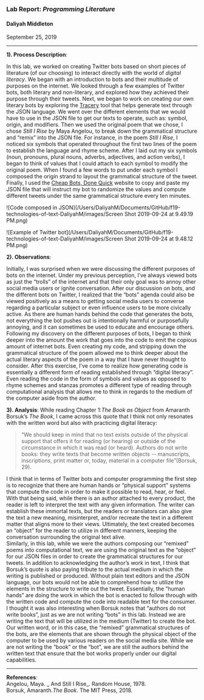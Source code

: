 ### Lab Report: _Programming Literature_ 

#### Daliyah Middleton

September 25, 2019

___

**1). Process Description**:   

In this lab, we worked on creating Twitter bots based on short pieces of literature (of our choosing) to interact directly with the world of _digital literacy_. We began with an introduction to bots and their multitude of purposes on the internet. We looked through a few examples of Twitter bots, both literary and non-literary, and explored how they achieved their purpose through their tweets. Next, we began to work on creating our own literary bots by exploring the [Tracery](http://tracery.io/) tool that helps generate text through the JSON language. We went over the different elements that we would have to use in the JSON file to get our texts to operate, such as: symbol, origin, and modifiers. Then we used the original poem that we chose, I chose _Still I Rise_ by Maya Angelou, to break down the grammatical structure and “remix” into the JSON file. For instance, in the poem _Still I Rise_, I noticed six symbols that operated throughout the first two lines of the poem to establish the language and rhyme scheme. After I laid out my six symbols (noun, pronouns, plural nouns, adverbs, adjectives, and action verbs), I began to think of values that I could attach to each symbol to modify the original poem. When I found a few words to put under each symbol I composed the origin strand to layout the grammatical structure of the tweet. Finally, I used the [Cheap Bots, Done Quick](https://cheapbotsdonequick.com/) website to copy and paste my JSON file that will instruct my bot to randomize the values and compute different tweets under the same grammatical structure every ten minutes.   
  
![Code composed in JSON](/Users/DaliyahM/Documents/GitHub/f19-technologies-of-text-DaliyahM/images/Screen Shot 2019-09-24 at 9.49.19 PM.png)   

![Example of Twitter bot](/Users/DaliyahM/Documents/GitHub/f19-technologies-of-text-DaliyahM/images/Screen Shot 2019-09-24 at 9.48.12 PM.png)    


**2). Observations**:   
   
Initially, I was surprised when we were discussing the different purposes of bots on the internet. Under my previous perception, I’ve always viewed bots as just the “trolls” of the internet and that their only goal was to annoy other social media users or ignite conversation. After our discussion on bots, and the different bots on Twitter, I realized that the “bots” agenda could also be viewed positively as a means to getting social media users to converse regarding a particular subject or even influence users to be more civically active. As there are human hands behind the code that generates the bots, not everything the bot pushes out is intentionally harmful or purposefully annoying, and it can sometimes be used to educate and encourage others.   
Following my discovery on the different purposes of bots, I began to think deeper into the amount the work that goes into the code to emit the copious amount of internet bots. Even creating my code, and stripping down the grammatical structure of the poem allowed me to think deeper about the actual literary aspects of the poem in a way that I have never thought to consider. After this exercise, I’ve come to realize how generating code is essentially a different form of reading established through “digital literacy”. Even reading the code in the form of symbols and values as opposed to rhyme schemes and stanzas promotes a different type of reading through computational analysis that allows me to think in regards to the medium of the computer aside from the author.    

  
**3). Analysis**:
While reading Chapter 1:_The Book as Object_ from Amaranth Borsuk’s _The Book_, I came across this quote that I think not only resonates with the written word but also with practicing digital literacy:   
 
>“We should keep in mind that no text exists outside of the physical support that offers it for reading (or hearing) or outside of the circumstance in which it was read (or heard). Authors do not write books: they write texts that become written objects -- manuscripts, inscriptions, print matter or, today, material in a computer file”(Borsuk, 29).  
 
I think that in terms of Twitter bots and computer programming the first step is to recognize that there are human hands or “physical support” systems that compute the code in order to make it possible to read, hear, or feel. With that being said, while there is an author attached to every product, the reader is left to interpret the text with any given information. The writer can establish these immortal texts, but the readers or translators can also give the text a new meaning, misinterpret, and/or recreate the text in a different matter that aligns more to their views. Ultimately, the text created becomes an “object” for the reader to utilize in different manners, keeping the conversation surrounding the original text alive.   
Similarly, in this lab, while we were the authors composing our “remixed” poems into computational text, we are using the original text as the “object” for our JSON files in order to create the grammatical structures for our tweets. In addition to acknowledging the author’s work in text, I think that Borsuk’s quote is also paying tribute to the actual medium in which the writing is published or produced. Without plain text editors and the JSON language, our bots would not be able to comprehend how to utilize the elements in the structure to write out the tweet. Essentially, the “human hands” are doing the work in which the bot is enacted to follow through with the written code and compute the code into readable text for the consumer.    
I thought it was also interesting when Borsuk notes that “authors do not write books”, just as we are not writing “bots” in this lab. Instead we are writing the text that will be utilized in the medium (Twitter) to create the bot. Our written word, or in this case, the “remixed” grammatical structures of the bots, are the elements that are shown through the physical object of the computer to be used by various readers on the social media site. While we are not writing the “book” or the “bot”, we are still the authors behind the written text that ensure that the bot works properly under our digital capabilities.   

___
**References**:   
Angelou, Maya. _ And Still I Rise_. Random House, 1978.  
Borsuk, Amaranth._The Book_. The MIT Press, 2018.  
 